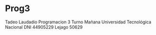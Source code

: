 # Prog3

Tadeo Laudadio Programacion 3 Turno Mañana 
Universidad Tecnológica Nacional
DNI 44905229
Lejago 50629
